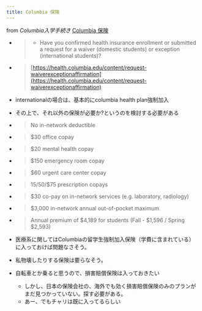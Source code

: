 ```yaml
---
title: Columbia 保険
---
```


from *Columbia入学手続き*
[Columbia 保険](Columbia%20%E4%BF%9D%E9%99%BA.md)

* 
   > 
   > * Have you confirmed health insurance enrollment or submitted a request for a waiver (domestic students) or exception (international students)?

* 
   > 
   > [https://health.columbia.edu/content/request-waiverexceptionaffirmation](https://health.columbia.edu/content/request-waiverexceptionaffirmation)

* internationalの場合は、基本的にcolumbia health plan強制加入

* その上で、それ以外の保険が必要か?というのを検討する必要がある

* 
   > 
   > No in-network deductible

* 
   > 
   > $30 office copay

* 
   > 
   > $20 mental health copay

* 
   > 
   > $150 emergency room copay

* 
   > 
   > $60 urgent care center copay

* 
   > 
   > $15/$50/$75 prescription copays

* 
   > 
   > $30 co-pay on in-network services (e.g. laboratory, radiology)

* 
   > 
   > $3,000 in-network annual out-of-pocket maximum

* 
   > 
   > Annual premium of $4,189 for students (Fall - $1,596 / Spring $2,593)

* 医療系に関してはColumbiaの留学生強制加入保険（学費に含まれている）に入っておけば問題なさそう。

* 私物壊したりする保険は要らなそう。

* 自転車とか乗ると思うので、損害賠償保険は入っておきたい
  
  * しかし、日本の保険会社の、海外でも効く損害賠償保険のみのプランがまだ見つかっていない。探す必要がある。
  * あー、でもチャリは既に入ってるらしい
